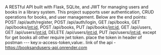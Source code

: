 A RESTful API built with Flask, SQLite, and JWT for managing users and books in a library system. This project supports user authentication, CRUD operations for books, and user management.
Below are the end points:
POST /api/auth/register,
POST /api/auth/login,
GET /api/books,
GET /api/books/<int:id>,
POST /api/books,
PUT /api/books/<int:id>,
GET /api/users,
GET /api/users/<int:id>,
DELETE /api/users/<int:id>,
PUT /api/users/<int:id>,
except for get books all other require jwt token.
place the token in header of postman --- key:x-access-token,value:<token>.
link of the api - https://booksandusers-api.onrender.com
